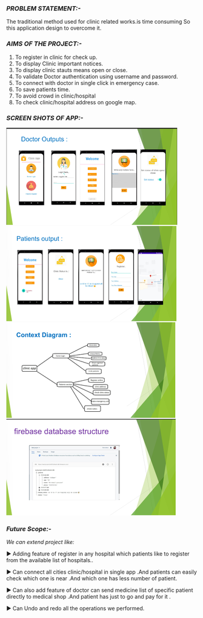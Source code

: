 
###  **_PROBLEM STATEMENT:-_**

The traditional method used for clinic related works.is time consuming
So this application design to overcome it.

### **_AIMS OF THE PROJECT:-_**

1. To register in clinic for check up.
2. To display Clinic important notices.
3. To display clinic stauts means open or close.
4. To validate Doctor authentication using username and password.
5. To connect with doctor in single click in emergency case.
6. To save patients time.
7. To avoid crowd in clinic/hospital
8. To check clinic/hospital address on google map.

### **_SCREEN SHOTS OF APP:-_**

<img width="451" alt="image" src="/DTcare/app/src/190265010-8e4fff7a-91bf-45f5-b000-505f64054b2d.png">


<img width="449" alt="image" src="/DTcare/app/src/190265153-48890e00-81de-4db1-b19e-d24242ae33aa.png">


<img width="446" alt="image" src="/DTcare/app/src/190265294-fca28d17-40c6-4799-b2eb-a66d0f2cbeff.png">

<img width="447" alt="image" src="/DTcare/app/src/190265374-330aa0d3-881b-4297-93b2-3e993c66a22b.png">

### **_Future Scope:-_**

_We can extend project like:_

► Adding feature of register in any hospital which patients like to register from
the available list of hospitals..

► Can connect all cities clinic/hospital in single app .And patients can easily
check which one is near .And which one has less number of patient.

► Can also add feature of doctor can send medicine list of specific patient
directly to medical shop .And patient has just to go and pay for it .

► Can Undo and redo all the operations we performed.













